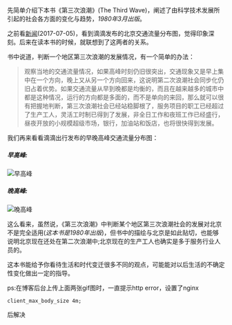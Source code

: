 先简单介绍下本书《第三次浪潮》(The Third Wave)，阐述了由科学技术发展所引起的社会各方面的变化与趋势，*1980年3月出版*。

之前看[新闻](http://www.sohu.com/a/154560789_673573)(2017-07-05)，看到滴滴发布的北京交通流量分布图，觉得印象深刻。后来在读本书的时候，就联想到了这两者的关系。

书中说道，判断一个地区第三次浪潮的发展情况，有一个简单的办法：
> 观察当地的交通流量情况，如果高峰时刻仍旧很突出，交通现象又是早上集中在一个方向，晚上又从另一个方向回来，这说明第二次浪潮社会同步化仍旧占着优势。如果交通流量从早到晚都是均衡的，而且在越来越多的城市中都是这种情况，运行的方向都是多面的，而不是单向的来回，那么就可以很有把握地判断，第三次浪潮社会已经站稳脚根了，服务项目的职工已经超过了生产工人，灵活工时制已得到了发展，非全日工作和夜班工作已经盛行，昼夜开放的小规模超级市场，银行，加油站和饭店，也将很快得到发展。

我们再来看看滴滴出行发布的早晚高峰交通流量分布图：
##### 早高峰:
![早高峰](http://image.blianb.com/blog/image/gif/morning_go.gif)

##### 晚高峰:
![晚高峰](http://image.blianb.com/blog/image/gif/night_go.gif)

这么看来，虽然说，《第三次浪潮》中判断某个地区第三次浪潮社会的发展对北京不是完全适用(*这本书是1980年出版*)，但书中的描绘与北京是如此贴切，也能够说明北京现在还处在第二次浪潮中;北京现在的生产工人也确实是多于服务行业人员的。

这本书能给予你看待生活和时代变迁很多不同的观点，可能能对以后生活的不确定性变化做出一定的指导。

ps:在博客后台上传上面两张gif图时，一直提示http error，设置了nginx
 ```
client_max_body_size 4m;
```
后解决
